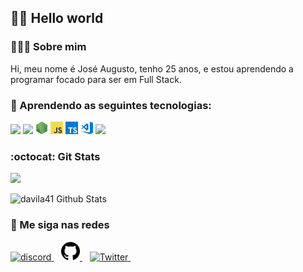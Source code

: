 ## 🖖🏻 Hello world
### 👨🏻‍💻  Sobre mim
Hi, meu nome é José Augusto, tenho 25 anos, e estou aprendendo a programar focado para ser em Full Stack.
### 🤯 Aprendendo as seguintes  tecnologias:
<code><img height="20" src="https://raw.githubusercontent.com/jmnote/z-icons/master/svg/java.svg"></code>
<code><img height="20" src="https://ionicframework.com/jp/docs/assets/icons/logo-react-icon.png"></code>
<code><img height="20" src="https://raw.githubusercontent.com/github/explore/80688e429a7d4ef2fca1e82350fe8e3517d3494d/topics/nodejs/nodejs.png"></code>
<code><img height="20" src="https://raw.githubusercontent.com/github/explore/80688e429a7d4ef2fca1e82350fe8e3517d3494d/topics/javascript/javascript.png"></code>
<code><img height="20" src="https://raw.githubusercontent.com/github/explore/80688e429a7d4ef2fca1e82350fe8e3517d3494d/topics/typescript/typescript.png"></code>
<code><img height="20" src="https://raw.githubusercontent.com/github/explore/80688e429a7d4ef2fca1e82350fe8e3517d3494d/topics/visual-studio-code/visual-studio-code.png"></code>
<code><img height="20" src="https://imagens.tiespecialistas.com.br/2015/02/git.jpg"></code>
### :octocat: Git Stats 
![](https://komarev.com/ghpvc/?username=davila41)

![davila41 Github Stats](https://github-readme-stats.vercel.app/api?username=davila41&show_icons=true&title_color=fff&icon_color=79ff97&text_color=9f9f9f&bg_color=151515)

### 📲  Me siga nas redes
<p>
<a href="https://www.instagram.com/augustodavilag/">
  <img src="https://upload.wikimedia.org/wikipedia/commons/thumb/e/e7/Instagram_logo_2016.svg/132px-Instagram_logo_2016.svg.png" width="30px" alt="discord" target="_blank">
  </a> &nbsp;&nbsp;
<a href="https://github.com/davila41">
  <img src="https://github.com/deut-erium/deut-erium/blob/master/assets/github.svg" width="30px" alt="github" target="_blank">
  </a> &nbsp;&nbsp;
  <a href="https://twitter.com/gustodavila">
    <img src="https://images.vexels.com/media/users/3/137419/isolated/preview/b1a3fab214230557053ed1c4bf17b46c-logotipo-do-iacute-cone-do-twitter-by-vexels.png" width="30px" alt="Twitter" target="_blank">
</a> &nbsp;&nbsp;
  </p>
